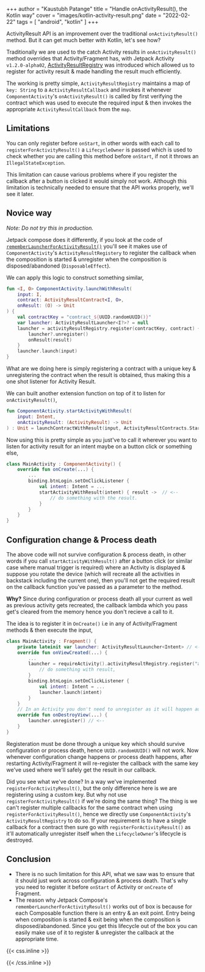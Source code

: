 +++
author = "Kaustubh Patange"
title = "Handle onActivityResult(), the Kotlin way"
cover = "images/kotlin-activity-result.png"
date = "2022-02-22"
tags = [
    "android", "kotlin"
]
+++

ActivityResult API is an improvement over the traditional `onActivityResult()` method. But it can get much better with Kotlin, let's see how?

<!--more-->

Traditionally we are used to the catch Activity results in `onActivityResult()` method overrides that Activity/Fragment has, with Jetpack Activity `v1.2.0-alpha02`, [ActivityResultRegistry](https://developer.android.com/jetpack/androidx/releases/activity#1.2.0-alpha02) was introduced which allowed us to register for activity result & made handling the result much efficiently.

The working is pretty simple, `ActivityResultRegistry` maintains a map of `key: String` to a `ActivityResultCallback` and invokes it whenever `ComponentActivity`'s `onActivityResult()` is called by first verifying the contract which was used to execute the required input & then invokes the appropriate `ActivityResultCallback` from the `map`.

## Limitations

You can only register before `onStart`, in other words with each call to `registerForActivityResult()` a `LifecycleOwner` is passed which is used to check whether you are calling this method before `onStart`, if not it throws an `IllegalStateException`.

This limitation can cause various problems where if you register the callback after a button is clicked it would simply not work. Although this limitation is technically needed to ensure that the API works properly, we'll see it later.

## Novice way

_Note: Do not try this in production._

Jetpack compose does it differently, if you look at the code of [`rememberLauncherForActivityResult()`](https://cs.android.com/androidx/platform/frameworks/support/+/androidx-main:activity/activity-compose/src/main/java/androidx/activity/compose/ActivityResultRegistry.kt;l=82?q=rememberLauncherForActivityResult) you'll see it makes use of `ComponentActivity`'s `ActivityResultRegistery` to register the callback when the composition is started & unregister when the composition is disposed/abandoned (`DisposableEffect`).

We can apply this logic to construct something similar,

```kotlin
fun <I, O> ComponentActivity.launchWithResult(
    input: I,
    contract: ActivityResultContract<I, O>,
    onResult: (O) -> Unit
) {
    val contractKey = "contract_${UUID.randomUUID()}"
    var launcher: ActivityResultLauncher<I?>? = null
    launcher = activityResultRegistry.register(contractKey, contract) { result ->
        launcher?.unregister()
        onResult(result)
    }
    launcher.launch(input)
}
```

What are we doing here is simply registering a contract with a unique key & unregistering the contract when the result is obtained, thus making this a one shot listener for Activity Result.

We can built another extension function on top of it to listen for `onActivityResult()`,

```kotlin
fun ComponentActivity.startActivityWithResult(
    input: Intent,
    onActivityResult: (ActivityResult) -> Unit
) : Unit = launchContractWithResult(input, ActivityResultContracts.StartActivityForResult(), onActivityResult)
```

Now using this is pretty simple as you just've to call it wherever you want to listen for activity result for an intent maybe on a button click or something else,

```kotlin
class MainActivity : ComponentActivity() {
    override fun onCreate(...) {
        ...
        binding.btnLogin.setOnClickListener {
            val intent: Intent = ...
            startActivityWithResult(intent) { result ->  // <--
                // do something with the result.
            }
        }
    }
}
```

## Configuration change & Process death

The above code will not survive configuration & process death, in other words if you call `startActivityWithResult()` after a button click (or similar case where manual trigger is required) where an Activity is displayed & suppose you rotate the device (which will recreate all the activities in backstack including the current one), then you'll not get the required result on the callback function you've passed as a parameter to the method.

**Why?** Since during configuration or process death all your current as well as previous activity gets recreated, the callback lambda which you pass get's cleared from the memory hence you don't recieve a call to it.

The idea is to register it in `OnCreate()` i.e in any of Activity/Fragment methods & then execute the input,

```kotlin
class MainActivity : Fragment() {
    private lateinit var launcher: ActivityResultLauncher<Intent> // <--
    override fun onViewCreated(...) {
        ...
        launcher = requireActivity().activityResultRegistry.register("a-key", contract) { result -> // <--
            // do something with result,
        }
        binding.btnLogin.setOnClickListener {
            val intent: Intent = ...
            launcher.launch(intent)
        }
    }
    // In an Activity you don't need to unregister as it will happen automatically,
    override fun onDestroyView(...) {
        launcher.unregister() // <--
    }
}
```

Registeration must be done through a unique key which should survive configuration or process death, hence `UUID.randomUUID()` will not work. Now whenever configuration change happens or process death happens, after restarting Activity/Fragment it will re-register the callback with the same key we've used where we'll safely get the result in our callback.

Did you see what we've done? In a way we've implemented `registerForActivityResult()`, but the only difference here is we are registering using a custom key. But why not use `registerForActivityResult()` if we're doing the same thing? The thing is we can't register multiple callbacks for the same contract when using `registerForActivityResult()`, hence we directly use `ComponentActivity`'s `ActivityResultRegistry` to do so. If your requirement is to have a single callback for a contract then sure go with `registerForActivityResult()` as it'll automatically unregister itself when the `LifecycleOwner`'s lifecycle is destroyed.

## Conclusion

- There is no such limitation for this API, what we saw was to ensure that it should just work across configuration & process death. That's why you need to register it before `onStart` of Activity or `onCreate` of Fragment.
- The reason why Jetpack Compose's `rememberLauncherForActivityResult()` works out of box is because for each Composable function there is an entry & an exit point. Entry being when composition is started & exit being when the composition is disposed/abandoned. Since you get this lifecycle out of the box you can easily make use of it to register & unregister the callback at the appropriate time.

{{< css.inline >}}

<style>
    pre code, pre, code {
        white-space: pre !important;
        overflow-x: auto !important;
        word-break: keep-all !important;
        word-wrap: initial !important;
    }
    .article {
        text-align: start;
    } 
    a {
        text-decoration: underline;
    }
</style>

{{< /css.inline >}}
